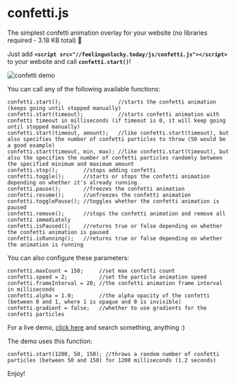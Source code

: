 # confetti.js

The simplest confetti animation overlay for your website (no libraries required - 3.18 KB total) 🙂

Just add **```<script src="//feelingunlucky.today/js/confetti.js"></script>```** to your website and call **`confetti.start()`**!

![confetti demo](https://i.imgur.com/Tjc8NvJ.png)

You can call any of the following available functions:

	confetti.start();                  //starts the confetti animation (keeps going until stopped manually)
	confetti.start(timeout);           //starts confetti animation with confetti timeout in milliseconds (if timeout is 0, it will keep going until stopped manually)
	confetti.start(timeout, amount);   //like confetti.start(timeout), but also specifies the number of confetti particles to throw (50 would be a good example)
	confetti.start(timeout, min, max); //like confetti.start(timeout), but also the specifies the number of confetti particles randomly between the specified minimum and maximum amount
	confetti.stop();        //stops adding confetti
	confetti.toggle();      //starts or stops the confetti animation depending on whether it's already running
	confetti.pause();       //freezes the confetti animation
	confetti.resume();      //unfreezes the confetti animation
	confetti.togglePause(); //toggles whether the confetti animation is paused
	confetti.remove();      //stops the confetti animation and remove all confetti immediately
	confetti.isPaused();    //returns true or false depending on whether the confetti animation is paused
	confetti.isRunning();   //returns true or false depending on whether the animation is running

You can also configure these parameters:

	confetti.maxCount = 150;     //set max confetti count
	confetti.speed = 2;          //set the particle animation speed
	confetti.frameInterval = 20; //the confetti animation frame interval in milliseconds
	confetti.alpha = 1.0;        //the alpha opacity of the confetti (between 0 and 1, where 1 is opaque and 0 is invisible)
	confetti.gradient = false;   //whether to use gradients for the confetti particles

For a live demo, [click here](https://feelingunlucky.today) and search something, anything :)

The demo uses this function:

	confetti.start(1200, 50, 150); //throws a random number of confetti particles (between 50 and 150) for 1200 milliseconds (1.2 seconds)

Enjoy!
